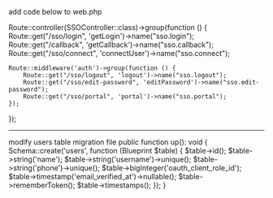 add code below to web.php

Route::controller(SSOController::class)->group(function () {
    Route::get("/sso/login", 'getLogin')->name("sso.login");
    Route::get("/callback", 'getCallback')->name("sso.callback");
    Route::get("/sso/connect", 'connectUser')->name("sso.connect");

    Route::middleware('auth')->group(function () {
        Route::get("/sso/logout", 'logout')->name("sso.logout");
        Route::get("/sso/edit-password", 'editPassword')->name("sso.edit-password");
        Route::get("/sso/portal", 'portal')->name("sso.portal");
    });
});

-------------------------------------------------------------------------------------------

modify users table migration file
public function up(): void
{
    Schema::create('users', function (Blueprint $table) {
        $table->id();
        $table->string('name');
        $table->string('username')->unique();
        $table->string('phone')->unique();
        $table->bigInteger('oauth_client_role_id');
        $table->timestamp('email_verified_at')->nullable();
        $table->rememberToken();
        $table->timestamps();
    });
}
